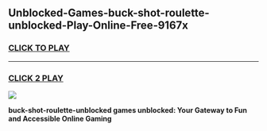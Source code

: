 
## Unblocked-Games-buck-shot-roulette-unblocked-Play-Online-Free-9167x
<h3>
<a href="https://premium76.site?title=buck-shot-roulette-unblocked&ref=26A">CLICK TO PLAY</a></h3>
<hr>

<h3>
<a href="https://premium76.site?title=buck-shot-roulette-unblocked&ref=26A">CLICK 2 PLAY</a>
  
</h3>

<a href="https://premium76.site?title=buck-shot-roulette-unblocked&ref=26A"><img src="https://clearcache.store/games.png"></a>


**buck-shot-roulette-unblocked games unblocked: Your Gateway to Fun and Accessible Online Gaming**
